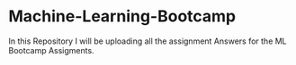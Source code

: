 # Machine-Learning-Bootcamp

In this Repository I will be uploading all the assignment Answers for the ML Bootcamp Assigments.
